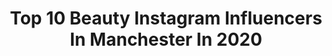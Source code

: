 ---
title: Top 10 Beauty Instagram Influencers In Manchester In 2020
description: >-
  Find top beauty Instagram influencers in Manchester in 2020. Most popular hashtags: #beauty #manchester #makeup #makeupartist.
platform: Instagram
hits: 91
text_top: Analyze the best Instagram influencers on inBeat.
text_bottom: Our search engine has 91 Instagram influencers like this in Manchester, United Kingdom for you to pitch.
profiles:
  - username: "ghazalbee"
    fullname: >-
      Ghazal غزل | Mama | Modesty
    bio: >-
      Just sharing my best finds ✨ Family | Modest style | Beauty 📍Manchester, U.K. سوريا 🖤
    location: "United Kingdom"
    followers: 12015
    engagement: 727
    commentsToLikes: 0.144036
    id: ck8td1hom1go10j78hkz1ximc
    verified: false
    hashtags: "#manchesterblogger, #modestwear, #modernhijab, #manchestermums"
  - username: "fatimah_vadia"
    fullname: >-
      Fatimah Vadia Pro Mua
    bio: >-
      B R I D A L Hair & Makeup Artist Manchester. Beauty columnist @asianlifemag 📧 Email only info@fatimahvadia.com Welcome to my creative world 💋
    location: "United Kingdom"
    followers: 28708
    engagement: 243
    commentsToLikes: 0.100534
    id: ck5zz4h6eb24k0i143wlzt86b
    verified: false
    hashtags: "#feedme, #food, #timetoeat, #myfood"
  - username: "styledbyrosiep"
    fullname: >-
      Rosie P
    bio: >-
      -A safe space 💕 -Preston -Collaborations DM or email
    location: "United Kingdom"
    followers: 115180
    engagement: 124
    commentsToLikes: 0.101744
    id: ck0w1v1t0l9up0i190z44m5vu
    verified: false
    hashtags: "#fashionnova, #midisizeblogger, #manchester, #beauty"
  - username: "martsferenc"
    fullname: >-
      𝙈𝘼𝙍𝙏𝘼 𝙁𝙀𝙍𝙀𝙉𝘾 | 𝘗𝘏𝘖𝘛𝘖𝘎𝘙𝘈𝘗𝘏𝘌𝘙
    bio: >-
      𝘔𝘊𝘙 • 𝘓𝘋𝘕 Owner of @thesolisstudio 𝙨𝙝𝙤𝙩𝙗𝙮𝙢𝙖𝙧𝙩𝙨@𝙜𝙢𝙖𝙞𝙡.𝙘𝙤𝙢
    location: "United Kingdom"
    followers: 2915
    engagement: 698
    commentsToLikes: 0.076712
    id: ck5hod9mnpczf0i11ct3uucih
    verified: false
    hashtags: "#manchestercommercialphotographer, #londonmodel, #londonbeautyphotographer, #manchesterphotographer"
  - username: "sangeeth__cr"
    fullname: >-
      ronosan7
    bio: >-
      ʏᴏᴜʀ ʟᴏᴠᴇ ᴍᴀᴋᴇs ᴍᴇ sᴛʀᴏɴɢ ʏᴏᴜʀ ʜᴀᴛᴇ ᴍᴀᴋᴇs ᴍᴇ ᴜɴsᴛᴏᴘᴘᴀʙʟᴇ
    location: "United Kingdom"
    followers: 3876
    engagement: 4081
    commentsToLikes: 0.026021
    id: ck9hce4okkybl0j786g7y3yge
    verified: false
    hashtags: "#neymar, #serialkillers, #halamadrid, #pic"
  - username: "atiekomerc"
    fullname: >-
      KATIE COMER
    bio: >-
      🌻Model and History Student 🌸MA @jadoremodelsmcr 🍄MIAMI @nextmodels keshia@jadoremodels.co.uk
    location: "United Kingdom"
    followers: 8571
    engagement: 1210
    commentsToLikes: 0.036942
    id: ck14jbn82jiv30i19j81el2z6
    verified: false
    hashtags: "#makeup, #hair, #mermaidwaves, #model"
  - username: "rosiefinlan"
    fullname: >-
      Make Up Artist
    bio: >-
      👩🏻‍🎨 MUA 🤍 Brows/Lashes @brow_house_mcr 👩🏻‍🏫 Qualified L4&5 Teacher -Accredited Course
    location: "United Kingdom"
    followers: 26519
    engagement: 167
    commentsToLikes: 0.063440
    id: ck5hrofdfv7gh0i11nundz43x
    verified: false
    hashtags: "#pigment, #abhbrows, #beforeandafter, #norvina"
  - username: "emmadevinemakeup"
    fullname: >-
      EMMA DEVINE
    bio: >-
      FREELANCE MAKEUP ARTIST Shoots, Bridal, Celebrity, Lessons Bookings: DM or email emmadevinemua@hotmail.com @emm.devine @thedevinestore
    location: "United Kingdom"
    followers: 23772
    engagement: 175
    commentsToLikes: 0.059592
    id: ck6u32mp1vc9n0j71dbx0l0tm
    verified: false
    hashtags: "#makeupobsessed, #kardashians, #mua, #studio"
  - username: "skincareshaun"
    fullname: >-
      Shaun
    bio: >-
      🤙 Catch me face misting and coffee drinking. 🙋‍♂️ Self confessed skincare junkie. 📍 Manchester, UK. ✉️ SkincareShaun@gmail.com
    location: "United Kingdom"
    followers: 6860
    engagement: 908
    commentsToLikes: 0.445136
    id: ck15udh1rmmnb0i19iflopryf
    verified: false
    hashtags: "#skincarelover, #gayselfie, #instagays, #gaysnap"
  - username: "iam.keylaa"
    fullname: >-
      Keyla Rodrigues ♡
    bio: >-
      Beauty-Lifestyle Brazil | Spain | Living in Manchester APMgirls @apmmonaco
    location: "United Kingdom"
    followers: 93104
    engagement: 105
    commentsToLikes: 0.052885
    id: ck139dg1nkrkf0i19ycc84hkx
    verified: false
    hashtags: "#apmonaco, #nails, #whitetiger, #apmgils"
---